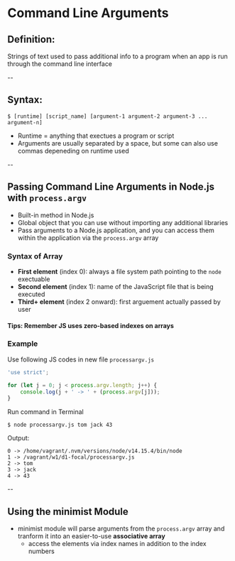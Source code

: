 # Command Line Arguments

## Definition:
Strings of text used to pass additional info to a program when an app is run through the command line interface

--

## Syntax:
`$ [runtime] [script_name] [argument-1 argument-2 argument-3 ... argument-n]`
* Runtime = anything that exectues a program or script
* Arguments are usually separated by a space, but some can also use commas depeneding on runtime used

--

## Passing Command Line Arguments in Node.js with `process.argv`
* Built-in method in Node.js
* Global object that you can use without importing any additional libraries
* Pass arguments to a Node.js application, and you can access them within the application via the `process.argv` array

### Syntax of Array
* **First element** (index 0): always a file system path pointing to the `node` exectuable
* **Second element** (index 1): name of the JavaScript file that is being executed
* **Third+ element** (index 2 onward): first arguement actually passed by user

#### Tips: Remember JS uses zero-based indexes on arrays

### Example
Use following JS codes in new file `processargv.js`
```javascript
'use strict';

for (let j = 0; j < process.argv.length; j++) {
    console.log(j + ' -> ' + (process.argv[j]));
}
```

Run command in Terminal
```
$ node processargv.js tom jack 43
```

Output:
```
0 -> /home/vagrant/.nvm/versions/node/v14.15.4/bin/node
1 -> /vagrant/w1/d1-focal/processargv.js
2 -> tom
3 -> jack
4 -> 43
```

--

## Using the minimist Module
* minimist module will parse arguments from the `process.argv` array and tranform it into an easier-to-use **associative array**
  * access the elements via index names in addition to the index numbers
